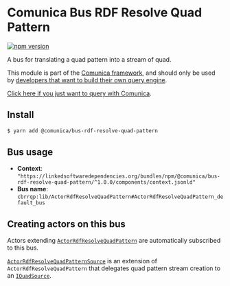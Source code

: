 # Comunica Bus RDF Resolve Quad Pattern

[![npm version](https://badge.fury.io/js/%40comunica%2Fbus-rdf-resolve-quad-pattern.svg)](https://www.npmjs.com/package/@comunica/bus-rdf-resolve-quad-pattern)

A bus for translating a quad pattern into a stream of quad.

This module is part of the [Comunica framework](https://github.com/comunica/comunica),
and should only be used by [developers that want to build their own query engine](https://comunica.dev/docs/modify/).

[Click here if you just want to query with Comunica](https://comunica.dev/docs/query/).

## Install

```bash
$ yarn add @comunica/bus-rdf-resolve-quad-pattern
```

## Bus usage

* **Context**: `"https://linkedsoftwaredependencies.org/bundles/npm/@comunica/bus-rdf-resolve-quad-pattern/^1.0.0/components/context.jsonld"`
* **Bus name**: `cbrrqp:lib/ActorRdfResolveQuadPattern#ActorRdfResolveQuadPattern_default_bus`

## Creating actors on this bus

Actors extending [`ActorRdfResolveQuadPattern`](https://comunica.github.io/comunica/classes/bus_rdf_resolve_quad_pattern.actorrdfresolvequadpattern.html) are automatically subscribed to this bus.

[`ActorRdfResolveQuadPatternSource`](https://comunica.github.io/comunica/classes/bus_rdf_resolve_quad_pattern.actorrdfresolvequadpatternsource.html) is an extension of `ActorRdfResolveQuadPattern`
that delegates quad pattern stream creation to an [`IQuadSource`](https://comunica.github.io/comunica/classes/bus_rdf_resolve_quad_pattern.iquadsource.html).

